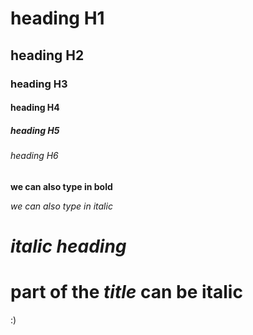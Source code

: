 <!-- Markdown Headings -->

# heading H1
## heading H2
### heading H3
#### heading H4
##### heading H5
###### heading H6

<!-- BOLD Markdown text -->
__we can also type in bold__

<!-- ITALIC Markdown text -->
_we can also type in italic_

<!-- ITALIC Markdown Headings -->
# _italic heading_
# part of the _title_ can be italic


:)
